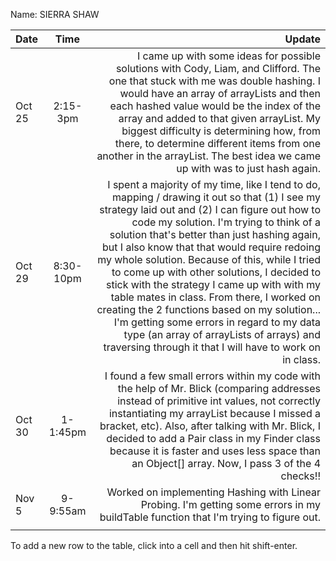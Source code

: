 Name: SIERRA SHAW

| Date   |   Time    |                                                                                                                                                                                                                                                                                                                                                                                                                                                                                                                                                                                                                                                                                          Update |
|:-------|:---------:|------------------------------------------------------------------------------------------------------------------------------------------------------------------------------------------------------------------------------------------------------------------------------------------------------------------------------------------------------------------------------------------------------------------------------------------------------------------------------------------------------------------------------------------------------------------------------------------------------------------------------------------------------------------------------------------------:|
| Oct 25 | 2:15-3pm  |                                                                                                                                                                                                                                                    I came up with some ideas for possible solutions with Cody, Liam, and Clifford. The one that stuck with me was double hashing. I would have an array of arrayLists and then each hashed value would be the index of the array and added to that given arrayList. My biggest difficulty is determining how, from there, to determine different items from one another in the arrayList. The best idea we came up with was to just hash again. |
| Oct 29 | 8:30-10pm | I spent a majority of my time, like I tend to do, mapping / drawing it out so that (1) I see my strategy laid out and (2) I can figure out how to code my solution. I'm trying to think of a solution that's better than just hashing again, but I also know that that would require redoing my whole solution. Because of this, while I tried to come up with other solutions, I decided to stick with the strategy I came up with with my table mates in class. From there, I worked on creating the 2 functions based on my solution... I'm getting some errors in regard to my data type (an array of arrayLists of arrays) and traversing through it that I will have to work on in class. |
| Oct 30 | 1-1:45pm  |                                                                                                                                                                                                                                                                                                     I found a few small errors within my code with the help of Mr. Blick (comparing addresses instead of primitive int values, not correctly instantiating my arrayList because I missed a bracket, etc). Also, after talking with Mr. Blick, I decided to add a Pair class in my Finder class because it is faster and uses less space than an Object[] array. Now, I pass 3 of the 4 checks!! |
| Nov 5  | 9-9:55am  |                                                                                                                                                                                                                                                                                                                                                                                                                                                                                                                                                            Worked on implementing Hashing with Linear Probing. I'm getting some errors in my buildTable function that I'm trying to figure out. |
|        |           |                                                                                                                                                                                                                                                                                                                                                                                                                                                                                                                                                                                                                                                                                                 |


To add a new row to the table, click into a cell and then hit shift-enter.